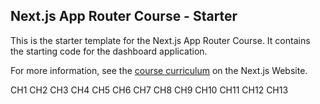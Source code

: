 ## Next.js App Router Course - Starter

This is the starter template for the Next.js App Router Course. It contains the starting code for the dashboard application.

For more information, see the [course curriculum](https://nextjs.org/learn) on the Next.js Website.

CH1
CH2
CH3
CH4
CH5
CH6
CH7
CH8
CH9
CH10
CH11
CH12
CH13
